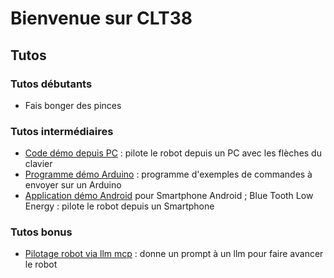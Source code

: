

# Bienvenue sur CLT38

## Tutos

### Tutos débutants

- Fais bonger des pinces

### Tutos intermédiaires

- [Code démo depuis PC](https://github.com/CLT-38/basic-pc/) : pilote le robot depuis un PC avec les flèches du clavier
- [Programme démo Arduino](https://github.com/CLT-38/basic-arduino) : programme d'exemples de commandes à envoyer sur un Arduino
- [Application démo Android](https://github.com/CLT-38/mit-app-inventor-ble/tree/main) pour Smartphone Android ; Blue Tooth Low Energy : pilote le robot depuis un Smartphone

### Tutos bonus

- [Pilotage robot via llm mcp](https://github.com/CLT-38/mcp-pilot) : donne un prompt à un llm pour faire avancer le robot
